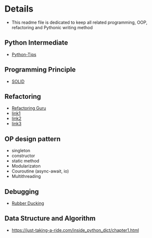 # Details
- This readme file is dedicated to keep all related programming, OOP, refactoring and Pythonic writing method

## Python Intermediate
- [Python-Tips](https://book.pythontips.com/en/latest/index.html#)

## Programming Principle
- [SOLID](https://www.youtube.com/@ArjanCodes)

## Refactoring  
-  [Refactoring Guru](https://refactoring.guru/)
-  [link1](https://sourcery.ai/blog/explaining-refactorings-1/)
-  [link2](https://sourcery.ai/blog/explaining-refactorings-2/)
-  [link3](https://sourcery.ai/blog/explaining-refactorings-3/)

##  OP design pattern
- singleton
- constructor
- static method
- Modularizaton
- Couroutine (async-await, io)
- Multithreading 

## Debugging
- [Rubber Ducking](https://blog.zenhub.com/why-rubber-duck-debugging-is-the-best-way-to-debug-your-code/)

## Data Structure and Algorithm 
- https://just-taking-a-ride.com/inside_python_dict/chapter1.html
